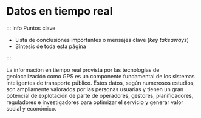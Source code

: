 # Datos en tiempo real

::: info Puntos clave

- Lista de conclusiones importantes o mensajes clave (_key takeaways_)
- Síntesis de toda esta página

:::

La información en tiempo real provista por las tecnologías de geolocalización como GPS es un componente fundamental de los sistemas inteligentes de transporte público. Estos datos, según numerosos estudios, son ampliamente valorados por las personas usuarias y tienen un gran potencial de explotación de parte de operadores, gestores, planificadores, reguladores e investigadores para optimizar el servicio y generar valor social y económico.
